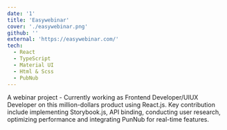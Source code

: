 ```yaml
---
date: '1'
title: 'Easywebinar'
cover: './easywebinar.png'
github: ''
external: 'https://easywebinar.com/'
tech:
  - React 
  - TypeScript
  - Material UI
  - Html & Scss
  - PubNub
---
```


A webinar project - Currently working as Frontend Developer/UIUX Developer on this million-dollars product using React.js. Key contribution include implementing Storybook.js, API binding, conducting user research, optimizing performance and integrating PunNub for real-time features. 
